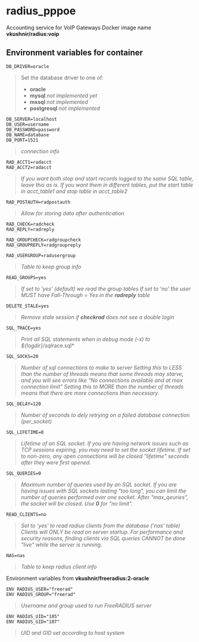 # radius_pppoe
Accounting service for VoIP Gateways
Docker image name **vkushnir/radius:voip**

## Environment variables for container


    DB_DRIVER=oracle
>Set the database driver to one of:
>- **oracle**
>- **mysql** *not implemented yet*
>- **mssql** *not implemented*
>- **postgresql** *not implemented*


    DB_SERVER=localhost
    DB_USER=username
    DB_PASSWORD=password
    DB_NAME=database
    DB_PORT=1521
>*connection info*


    RAD_ACCT1=radacct
    RAD_ACCT2=radacct
>*If you want both stop and start records logged to the same SQL table, leave this as is.  If you want them in different tables, put the start table in acct_table1 and stop table in acct_table2*


    RAD_POSTAUTH=radpostauth
>*Allow for storing data after authentication*


    RAD_CHECK=radcheck
    RAD_REPLY=radreply

    RAD_GROUPCHECK=radgroupcheck
    RAD_GROUPREPLY=radgroupreply

    RAD_USERGROUP=radusergroup
>*Table to keep group info*


    READ_GROUPS=yes
>*If set to 'yes' (default) we read the group tables*
>*If set to 'no' the user MUST have Fall-Through = Yes in the **radreply** table*


    DELETE_STALE=yes
>*Remove stale session if **checkrad** does not see a double login*


    SQL_TRACE=yes
>*Print all SQL statements when in debug mode (-x) to ${logdir}/sql*race.sql*


    SQL_SOCKS=20
>*Number of sql connections to make to server*
>*Setting this to LESS than the number of threads means that some threads may starve, and you will see errors like "No connections available and at max connection limit"*
>*Setting this to MORE than the number of threads means that there are more connections than necessary.*


    SQL_DELAY=120
>*Number of seconds to dely retrying on a failed database connection (per_socket)*


    SQL_LIFETIME=0
>*Lifetime of an SQL socket.  If you are having network issues such as TCP sessions expiring, you may need to set the socket lifetime.  If set to non-zero, any open connections will be closed "lifetime" seconds after they were first opened.*


    SQL_QUERIES=0
>*Maximum number of queries used by an SQL socket.  If you are having issues with SQL sockets lasting "too long", you can limit the number of queries performed over one socket.  After "max_qeuries", the socket will be closed.*
>*Use **0** for "no limit".*


    READ_CLIENTS=no
>*Set to 'yes' to read radius clients from the database ('nas' table)*
>*Clients will ONLY be read on server startup.  For performance and security reasons, finding clients via SQL queries CANNOT be done "live" while the server is running.*


    NAS=nas
>*Table to keep radius client info*

Environment variables from **vkushnir/freeradius:2-oracle**

    ENV RADIUS_USER="freerad"
    ENV RADIUS_GROUP="freerad"
>*Username and group used to run FreeRADIUS server*


    ENV RADIUS_UID="105"
    ENV RADIUS_GID="107"
>*UID and GID set according to host system*
